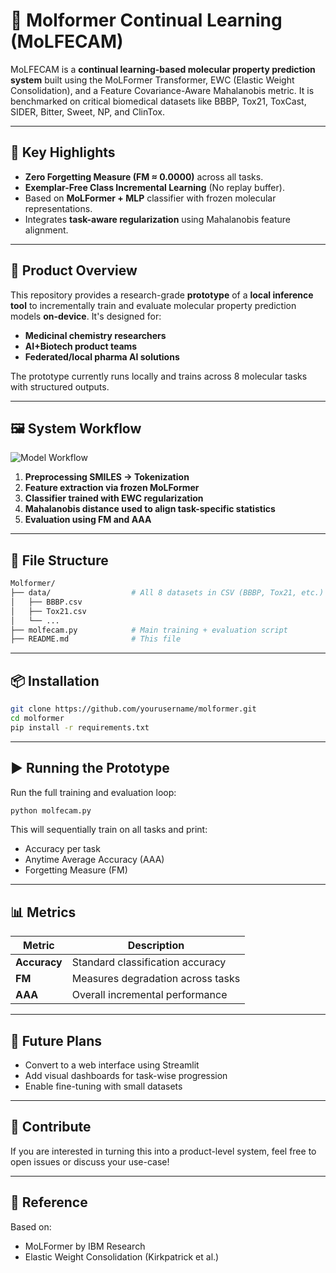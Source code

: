 # 🧬 Molformer Continual Learning (MoLFECAM)

MoLFECAM is a **continual learning-based molecular property prediction system** built using the MoLFormer Transformer, EWC (Elastic Weight Consolidation), and a Feature Covariance-Aware Mahalanobis metric. It is benchmarked on critical biomedical datasets like BBBP, Tox21, ToxCast, SIDER, Bitter, Sweet, NP, and ClinTox.

---

## 🌟 Key Highlights

- **Zero Forgetting Measure (FM ≈ 0.0000)** across all tasks.
- **Exemplar-Free Class Incremental Learning** (No replay buffer).
- Based on **MoLFormer + MLP** classifier with frozen molecular representations.
- Integrates **task-aware regularization** using Mahalanobis feature alignment.

---

## 🚀 Product Overview

This repository provides a research-grade **prototype** of a **local inference tool** to incrementally train and evaluate molecular property prediction models **on-device**. It's designed for:

- **Medicinal chemistry researchers**
- **AI+Biotech product teams**
- **Federated/local pharma AI solutions**

The prototype currently runs locally and trains across 8 molecular tasks with structured outputs.

---

## 🖼️ System Workflow

![Model Workflow](./docs/molfecam_flowchart.png)

1. **Preprocessing SMILES → Tokenization**
2. **Feature extraction via frozen MoLFormer**
3. **Classifier trained with EWC regularization**
4. **Mahalanobis distance used to align task-specific statistics**
5. **Evaluation using FM and AAA**

---

## 📂 File Structure

```bash
Molformer/
├── data/                  # All 8 datasets in CSV (BBBP, Tox21, etc.)
│   ├── BBBP.csv
│   ├── Tox21.csv
│   └── ...
├── molfecam.py            # Main training + evaluation script
├── README.md              # This file
```

---

## 📦 Installation

```bash
git clone https://github.com/yourusername/molformer.git
cd molformer
pip install -r requirements.txt
```

---

## ▶️ Running the Prototype

Run the full training and evaluation loop:

```bash
python molfecam.py
```

This will sequentially train on all tasks and print:

- Accuracy per task
- Anytime Average Accuracy (AAA)
- Forgetting Measure (FM)

---

## 📊 Metrics

| Metric | Description |
|--------|-------------|
| **Accuracy** | Standard classification accuracy |
| **FM** | Measures degradation across tasks |
| **AAA** | Overall incremental performance |

---

## 🧠 Future Plans

- Convert to a web interface using Streamlit
- Add visual dashboards for task-wise progression
- Enable fine-tuning with small datasets

---

## 🤝 Contribute

If you are interested in turning this into a product-level system, feel free to open issues or discuss your use-case!

---

## 📌 Reference

Based on:
- MoLFormer by IBM Research
- Elastic Weight Consolidation (Kirkpatrick et al.)